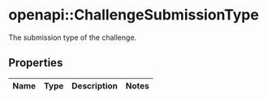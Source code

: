 # openapi::ChallengeSubmissionType

The submission type of the challenge.

## Properties

| Name | Type | Description | Notes |
| ---- | ---- | ----------- | ----- |
